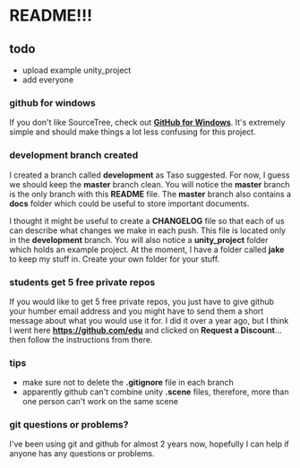 # README!!!



## todo
- upload example unity_project
- add everyone



### github for windows

If you don't like SourceTree, check out [**GitHub for Windows**](http://windows.github.com). It's extremely simple and should make things a lot less confusing for this project.



### development branch created

I created a branch called **development** as Taso suggested. For now, I guess we should keep the **master** branch clean. You will notice the **master** branch is the only branch with this **README** file. The **master** branch also contains a **docs** folder which could be useful to store important documents.

I thought it might be useful to create a **CHANGELOG** file so that each of us can describe what changes we make in each push. This file is located only in the **development** branch. You will also notice a **unity_project** folder which holds an example project. At the moment, I have a folder called **jake** to keep my stuff in. Create your own folder for your stuff.



### students get 5 free private repos

If you would like to get 5 free private repos, you just have to give github your humber email address and you might have to send them a short message about what you would use it for. I did it over a year ago, but I think I went here **https://github.com/edu** and clicked on **Request a Discount**... then follow the instructions from there.



### tips

- make sure not to delete the **.gitignore** file in each branch
- apparently github can't combine unity **.scene** files, therefore, more than one person can't work on the same scene



### git questions or problems?

I've been using git and github for almost 2 years now, hopefully I can help if anyone has any questions or problems.

